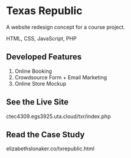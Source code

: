 # Texas Republic
<p>A website redesign concept for a course project.</p> 
<p>HTML, CSS, JavaScript, PHP</p>

<h2>Developed Features</h2> 
<ol>
 <li>Online Booking</li>
 <li>Crowdsource Form + Email Marketing</li>
 <li>Online Store Mockup</li>
</ol>
<h2>See the Live Site</h2> 
ctec4309.egs3925.uta.cloud/txr/index.php
<h2>Read the Case Study</h2> 
elizabethslonaker.co/txrepublic.html
